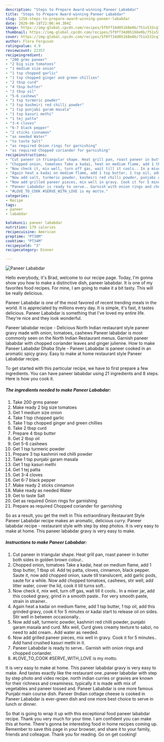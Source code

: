 ```yaml
---
description: "Steps to Prepare Award-winning Paneer Lababdar"
title: "Steps to Prepare Award-winning Paneer Lababdar"
slug: 1256-steps-to-prepare-award-winning-paneer-lababdar
date: 2020-06-18T22:06:44.304Z
image: https://img-global.cpcdn.com/recipes/5f9ff34d05168e0b/751x532cq70/paneer-lababdar-recipe-main-photo.jpg
thumbnail: https://img-global.cpcdn.com/recipes/5f9ff34d05168e0b/751x532cq70/paneer-lababdar-recipe-main-photo.jpg
cover: https://img-global.cpcdn.com/recipes/5f9ff34d05168e0b/751x532cq70/paneer-lababdar-recipe-main-photo.jpg
author: Flora Ferguson
ratingvalue: 4.9
reviewcount: 22357
recipeingredient:
- "200 grms paneer"
- "2 big size tomatoes"
- "1 medium size onion"
- "1 tsp chopped garlic"
- "1 tsp chopped ginger and green chillies"
- "2 tbsp curd"
- "4 tbsp butter"
- "2 tbsp oil"
- "5-6 cashews"
- "1 tsp turmeric powder"
- "3 tsp kashmiri red chilli powder"
- "1 tsp punjabi garam masala"
- "1 tsp kasuri methi"
- "1 tej patta"
- "3-4 cloves"
- "6-7 black pepper"
- "2 sticks cinnamon"
- "as needed Water"
- "to taste Salt"
- "as required Onion rings for garnishing"
- "as required Chopped coriander for garnishing"
recipeinstructions:
- "Cut paneer in triangular shape. Heat grill pan, roast paneer in butter both sides in golden brown colour.."
- "Chopped onion, tomatoes Take a kadai, heat on medium flame, add 1 tbsp butter, 1 tbsp oil. Add tej patta, cloves, cinnamon, black pepper. Saute it, now add chopped onion, saute till translucent, add garlic pods, saute for a while. Now add chopped tomatoes, cashews, stir well, add litter water, cover the lid, cook it till turns soft.."
- "Now check it, mix well, turn off gas, wait till it cools.. In a mixer jar, add this cooked gravy, grind in a smooth paste.. For very smooth paste, strain in strainer.."
- "Again heat a kadai on medium flame, add 1 tsp butter, 1 tsp oil, add this grinded gravy, cook it for 5 minutes or kadai start to release oil on sides. Stir well in between occasionally.."
- "Now add salt, turmeric powder, kashmiri red chilli powder, punjabi garam masala and curd. Mix well, Curd gives creamy texture to sabzi, no need to add cream.. Add water as needed."
- "Now add grilled paneer pieces, mix well in gravy. Cook it for 5 minutes.. Add hand crushed kasuri methi in it."
- "Paneer Lababdar is ready to serve.. Garnish with onion rings and chopped coriander."
- "#LOVE_TO_COOK #SERVE_WITH_LOVE is my motto."
categories:
- Recipe
tags:
- paneer
- lababdar

katakunci: paneer lababdar 
nutrition: 179 calories
recipecuisine: American
preptime: "PT30M"
cooktime: "PT34M"
recipeyield: "3"
recipecategory: Dinner

---
```



![Paneer Lababdar](https://img-global.cpcdn.com/recipes/5f9ff34d05168e0b/751x532cq70/paneer-lababdar-recipe-main-photo.jpg)

Hello everybody, it's Brad, welcome to our recipe page. Today, I'm gonna show you how to make a distinctive dish, paneer lababdar. It is one of my favorites food recipes. For mine, I am going to make it a bit tasty. This will be really delicious.

Paneer Lababdar is one of the most favored of recent trending meals in the world. It is appreciated by millions every day. It is simple, it's fast, it tastes delicious. Paneer Lababdar is something that I've loved my entire life. They're nice and they look wonderful.

Paneer lababdar recipe - Delicious North Indian restaurant style paneer gravy made with onion, tomatoes, cashews Paneer lababdar is most commonly seen on the North Indian Restaurant menus. Garnish paneer lababdar with chopped coriander leaves and ginger julienne. How to make Paneer Lababdar Dhaba Style - Paneer Lababdar is paneer cooked in an aromatic spicy gravy. Easy to make at home restaurant style Paneer Lababdar recipe.


To get started with this particular recipe, we have to first prepare a few ingredients. You can have paneer lababdar using 21 ingredients and 8 steps. Here is how you cook it.

<!--inarticleads1-->

##### The ingredients needed to make Paneer Lababdar:

1. Take 200 grms paneer
1. Make ready 2 big size tomatoes
1. Get 1 medium size onion
1. Take 1 tsp chopped garlic
1. Take 1 tsp chopped ginger and green chillies
1. Take 2 tbsp curd
1. Prepare 4 tbsp butter
1. Get 2 tbsp oil
1. Get 5-6 cashews
1. Get 1 tsp turmeric powder
1. Prepare 3 tsp kashmiri red chilli powder
1. Take 1 tsp punjabi garam masala
1. Get 1 tsp kasuri methi
1. Get 1 tej patta
1. Get 3-4 cloves
1. Get 6-7 black pepper
1. Make ready 2 sticks cinnamon
1. Make ready as needed Water
1. Get to taste Salt
1. Get as required Onion rings for garnishing
1. Prepare as required Chopped coriander for garnishing


So as a result, you get the melt in This extraordinary Restaurant Style Paneer Lababdar recipe makes an aromatic, delicious curry. Paneer lababdar recipe - restaurant style with step by step photos. It is very easy to make at home. This paneer lababdar gravy is very easy to make. 

<!--inarticleads2-->

##### Instructions to make Paneer Lababdar:

1. Cut paneer in triangular shape. Heat grill pan, roast paneer in butter both sides in golden brown colour..
1. Chopped onion, tomatoes Take a kadai, heat on medium flame, add 1 tbsp butter, 1 tbsp oil. Add tej patta, cloves, cinnamon, black pepper. Saute it, now add chopped onion, saute till translucent, add garlic pods, saute for a while. Now add chopped tomatoes, cashews, stir well, add litter water, cover the lid, cook it till turns soft..
1. Now check it, mix well, turn off gas, wait till it cools.. In a mixer jar, add this cooked gravy, grind in a smooth paste.. For very smooth paste, strain in strainer..
1. Again heat a kadai on medium flame, add 1 tsp butter, 1 tsp oil, add this grinded gravy, cook it for 5 minutes or kadai start to release oil on sides. Stir well in between occasionally..
1. Now add salt, turmeric powder, kashmiri red chilli powder, punjabi garam masala and curd. Mix well, Curd gives creamy texture to sabzi, no need to add cream.. Add water as needed.
1. Now add grilled paneer pieces, mix well in gravy. Cook it for 5 minutes.. Add hand crushed kasuri methi in it.
1. Paneer Lababdar is ready to serve.. Garnish with onion rings and chopped coriander.
1. #LOVE_TO_COOK #SERVE_WITH_LOVE is my motto.


It is very easy to make at home. This paneer lababdar gravy is very easy to make. And tastes exactly like the restaurant one..paneer lababdar with step by step photo and video recipe. north indian curries or gravies are known for their richness and creaminess. typically it is made with mix of vegetables and paneer tossed and. Paneer Lababdar is one more famous Punjabi main course dish. Paneer (Indian cottage cheese is cooked in Paneer Lababdar is ever-green dish and one more best choice to serve in lunch or dinner. 

So that is going to wrap it up with this exceptional food paneer lababdar recipe. Thank you very much for your time. I am confident you can make this at home. There's gonna be interesting food in home recipes coming up. Remember to save this page in your browser, and share it to your family, friends and colleague. Thank you for reading. Go on get cooking!
